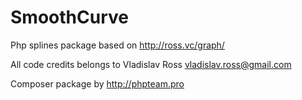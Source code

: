 SmoothCurve
===========

Php splines package based on http://ross.vc/graph/

All code credits belongs to Vladislav Ross <vladislav.ross@gmail.com>

Composer package by http://phpteam.pro